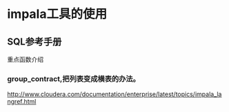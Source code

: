# impala工具的使用

## SQL参考手册
重点函数介绍

### group_contract,把列表变成横表的办法。

http://www.cloudera.com/documentation/enterprise/latest/topics/impala_langref.html

